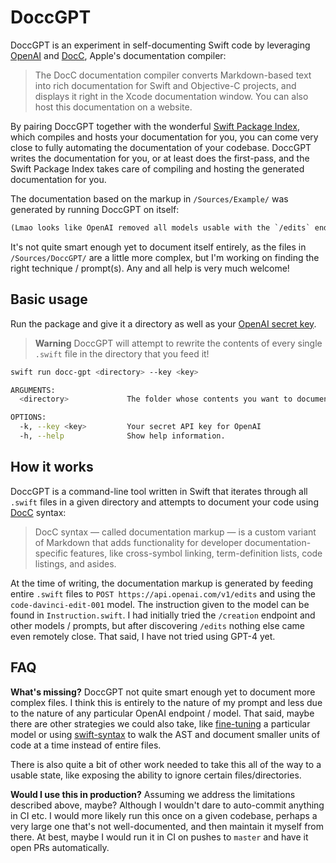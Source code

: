 # DoccGPT

DoccGPT is an experiment in self-documenting Swift code by leveraging [OpenAI](https://platform.openai.com/docs/api-reference/edits) and [DocC](https://developer.apple.com/documentation/docc), Apple's documentation compiler:

> The DocC documentation compiler converts Markdown-based text into rich documentation for Swift and Objective-C projects, and displays it right in the Xcode documentation window. You can also host this documentation on a website.

By pairing DoccGPT together with the wonderful [Swift Package Index](https://blog.swiftpackageindex.com/posts/auto-generating-auto-hosting-and-auto-updating-docc-documentation/), which compiles and hosts your documentation for you, you can come very close to fully automating the documentation of your codebase. DoccGPT writes the documentation for you, or at least does the first-pass, and the Swift Package Index takes care of compiling and hosting the generated documentation for you.

The documentation based on the markup in `/Sources/Example/` was generated by running DoccGPT on itself:
```diff
(Lmao looks like OpenAI removed all models usable with the `/edits` endpoint brb)
```

It's not quite smart enough yet to document itself entirely, as the files in `/Sources/DoccGPT/` are a little more complex, but I'm working on finding the right technique / prompt(s). Any and all help is very much welcome!

## Basic usage
Run the package and give it a directory as well as your [OpenAI secret key](https://platform.openai.com/account/api-keys). 

> **Warning**
> DoccGPT will attempt to rewrite the contents of every single `.swift` file in the directory that you feed it!

```bash
swift run docc-gpt <directory> --key <key>
```
```bash
ARGUMENTS:
  <directory>             The folder whose contents you want to document

OPTIONS:
  -k, --key <key>         Your secret API key for OpenAI
  -h, --help              Show help information.
```

## How it works

DoccGPT is a command-line tool written in Swift that iterates through all `.swift` files in a given directory and attempts to document your code using [DocC](https://developer.apple.com/documentation/docc) syntax:

> DocC syntax — called documentation markup — is a custom variant of Markdown that adds functionality for developer documentation-specific features, like cross-symbol linking, term-definition lists, code listings, and asides.

At the time of writing, the documentation markup is generated by feeding entire `.swift` files to `POST https://api.openai.com/v1/edits` and using the `code-davinci-edit-001` model. The instruction given to the model can be found in `Instruction.swift`. I had initially tried the `/creation` endpoint and other models / prompts, but after discovering `/edits` nothing else came even remotely close. That said, I have not tried using GPT-4 yet.

## FAQ

**What's missing?**
DoccGPT not quite smart enough yet to document more complex files. I think this is entirely to the nature of my prompt and less due to the nature of any particular OpenAI endpoint / model. That said, maybe there are other strategies we could also take, like [fine-tuning](https://platform.openai.com/docs/guides/fine-tuning) a particular model or using [swift-syntax](https://github.com/apple/swift-syntax) to walk the AST and document smaller units of code at a time instead of entire files.

There is also quite a bit of other work needed to take this all of the way to a usable state, like exposing the ability to ignore certain files/directories.

**Would I use this in production?**
Assuming we address the limitations described above, maybe? Although I wouldn't dare to auto-commit anything in CI etc. I would more likely run this once on a given codebase, perhaps a very large one that's not well-documented, and then maintain it myself from there. At best, maybe I would run it in CI on pushes to `master` and have it open PRs automatically.
